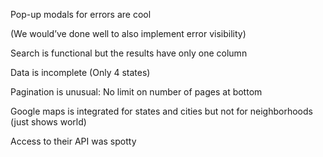 Pop-up modals for errors are cool

(We would’ve done well to also implement error visibility)

Search is functional but the results have only one column

Data is incomplete (Only 4 states)

Pagination is unusual: No limit on number of pages at bottom

Google maps is integrated for states and cities but not for neighborhoods (just shows world)

Access to their API was spotty
